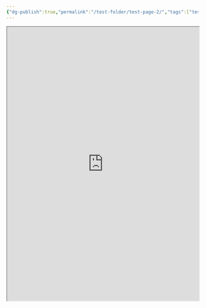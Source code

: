 ```yaml
---
{"dg-publish":true,"permalink":"/test-folder/test-page-2/","tags":["testing"]}
---
```



<iframe 
		src="https://help.obsidian.md/Editing+and+formatting/Embed+web+pages"
		width ="100%"
		height = "720"></iframe>
